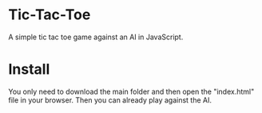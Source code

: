 # Tic-Tac-Toe
A simple tic tac toe game against an AI in JavaScript.


# Install
You only need to download the main folder and then open the "index.html" file in your browser. Then you can already play against the AI.
